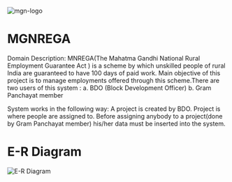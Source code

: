 ![mgn-logo](https://user-images.githubusercontent.com/105916453/213925071-0267bc6f-f65b-415a-818e-183a3bfae0e9.png)


<h1> MGNREGA </h1>


Domain Description:
        MNREGA(The Mahatma Gandhi National Rural Employment Guarantee Act ) is a scheme by which unskilled people of rural India are guaranteed to have 100 days of paid     work. Main objective of this project is to manage employments offered through this scheme.There are two users of this system : 
 a. BDO (Block Development Officer) 
 b. Gram Panchayat member

System works in the following way:
A project is created by BDO. Project is where people are assigned to. Before assigning anybody to a project(done by Gram Panchayat member) his/her data must be inserted into the system.

<h1>E-R Diagram</h1>

![E-R Diagram](https://user-images.githubusercontent.com/105916453/213925163-2f7a8759-684b-42fe-aa86-b690e84f330a.png)
